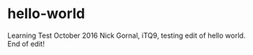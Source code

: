 # hello-world
Learning Test October 2016
Nick Gornal, iTQ9, testing edit of hello world. End of edit!
